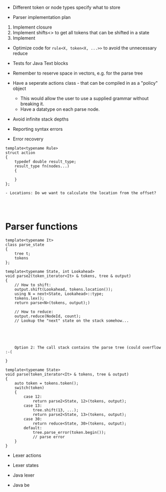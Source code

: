 
- Different token or node types specify what to store

- Parser implementation plan

1. Implement closure
2. Implement shifts<> to get all tokens that can be shifted in a state
3. Implement 

- Optimize code for `rule<X, token<X, ...>>` to avoid the unnecessary reduce

- Tests for Java Text blocks

- Remember to reserve space in vectors, e.g. for the parse tree


- Have a seperate actions class - that can be compiled in as a "policy" object
   - This would allow the user to use a supplied grammar without breaking it.
   - Have a datatype on each parse node.

- Avoid infinite stack depths

- Reporting syntax errors
- Error recovery

```
template<typename Rule>
struct action
{
    typedef double result_type;
    result_type fn(nodes...)
    {

    }
};

- Locations: Do we want to calculate the location from the offset?




```

# Parser functions

```
template<typename It>
class parse_state
{
    tree t;
    tokens
};

template<typename State, int Lookahead>
void parse2(token_iterator<It> & tokens, tree & output)
{
    // How to shift:
    output.shift(Lookahead, tokens.location());
    using N = next<State, Lookahead>::type;
    tokens.lex();
    return parse<N>(tokens, output);)

    // How to reduce:
    output.reduce(NodeId, count);
    // Lookup the "next" state on the stack somehow...





    Option 2: The call stack contains the parse tree (could overflow :-(

}

template<typename State>
void parse(token_iterator<It> & tokens, tree & output)
{
    auto token = tokens.token();
    switch(token)
    {
        case 12:
            return parse2<State, 12>(tokens, output);
        case 13:
            tree.shift(13, ...);
            return parse2<State, 13>(tokens, output);
        case 30:
            return reduce<State, 30>(tokens, output);
        default:
            tree.parse_error(token.begin());
            // parse error
    }
}
```

- Lexer actions
- Lexer states

- Java lexer
- Java be
